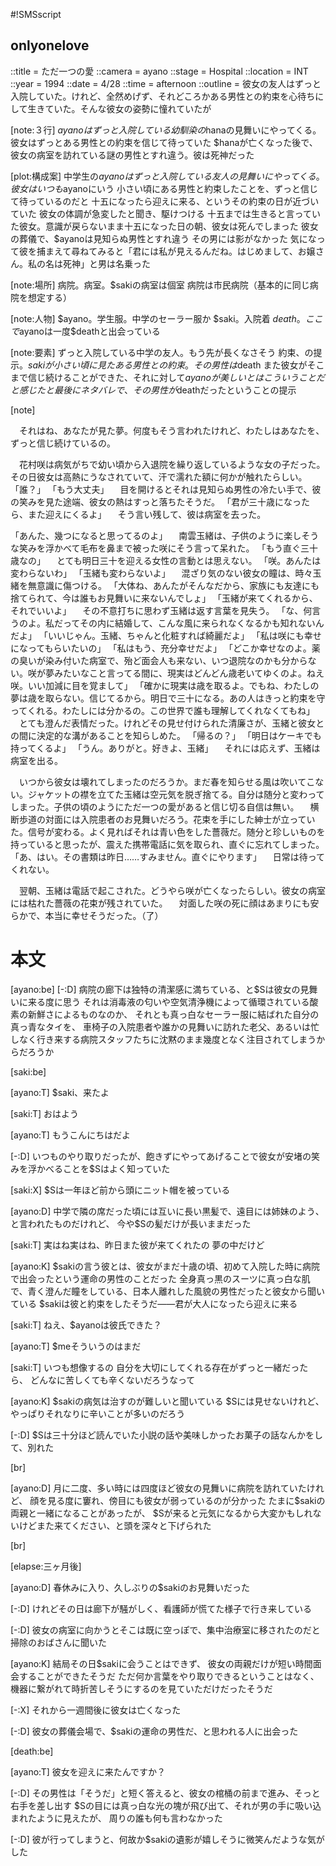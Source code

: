 #!SMSscript

## onlyonelove

::title = ただ一つの愛
::camera = ayano
::stage = Hospital
::location = INT
::year = 1994
::date = 4/28
::time = afternoon
::outline = 彼女の友人はずっと入院していた。けれど、全然めげず、それどころかある男性との約束を心待ちにして生きていた。そんな彼女の姿勢に憧れていたが

[note:３行]
$ayanoはずっと入院している幼馴染の$hanaの見舞いにやってくる。彼女はずっとある男性との約束を信じて待っていた
$hanaが亡くなった後で、彼女の病室を訪れている謎の男性とすれ違う。彼は死神だった

[plot:構成案]
中学生の$ayanoはずっと入院している友人の見舞いにやってくる。彼女はいつも$ayanoにいう
小さい頃にある男性と約束したことを、ずっと信じて待っているのだと
十五になったら迎えに来る、というその約束の日が近づいていた
彼女の体調が急変したと聞き、駆けつける
十五までは生きると言っていた彼女。意識が戻らないまま十五になった日の朝、彼女は死んでしまった
彼女の葬儀で、$ayanoは見知らぬ男性とすれ違う
その男には影がなかった
気になって彼を捕まえて尋ねてみると「君には私が見えるんだね。はじめまして、お嬢さん。私の名は死神」と男は名乗った

[note:場所]
病院。病室。$sakiの病室は個室
病院は市民病院（基本的に同じ病院を想定する）

[note:人物]
$ayano。学生服。中学のセーラー服か
$saki。入院着
$death。ここで$ayanoは一度$deathと出会っている

[note:要素]
ずっと入院している中学の友人。もう先が長くなさそう
約束、の提示。$sakiが小さい頃に見たある男性との約束。その男性は$death
また彼女がそこまで信じ続けることができた、それに対して$ayanoが美しいとはこういうことだと感じたと
最後にネタバレで、その男性が$deathだったということの提示

[note]

　それはね、あなたが見た夢。何度もそう言われたけれど、わたしはあなたを、ずっと信じ続けているの。

　花村咲は病気がちで幼い頃から入退院を繰り返しているような女の子だった。その日彼女は高熱にうなされていて、汗で濡れた額に何かが触れたらしい。
「誰？」
「もう大丈夫」
　目を開けるとそれは見知らぬ男性の冷たい手で、彼の笑みを見た途端、彼女の熱はすっと落ちたそうだ。
「君が三十歳になったら、また迎えにくるよ」
　そう言い残して、彼は病室を去った。

「あんた、幾つになると思ってるのよ」
　南雲玉緒は、子供のように楽しそうな笑みを浮かべて毛布を鼻まで被った咲にそう言って呆れた。
「もう直ぐ三十歳なの」
　とても明日三十を迎える女性の言動とは思えない。
「咲。あんたは変わらないわ」
「玉緒も変わらないよ」
　混ざり気のない彼女の瞳は、時々玉緒を無意識に傷つける。
「大体ね、あんたがそんなだから、家族にも友達にも捨てられて、今は誰もお見舞いに来ないんでしょ」
「玉緒が来てくれるから、それでいいよ」
　その不意打ちに思わず玉緒は返す言葉を見失う。
「な、何言うのよ。私だってその内に結婚して、こんな風に来られなくなるかも知れないんだよ」
「いいじゃん。玉緒、ちゃんと化粧すれば綺麗だよ」
「私は咲にも幸せになってもらいたいの」
「私はもう、充分幸せだよ」
「どこか幸せなのよ。薬の臭いが染み付いた病室で、殆ど面会人も来ない、いつ退院なのかも分からない。咲が夢みたいなこと言ってる間に、現実はどんどん歳老いてゆくのよ。ねえ咲。いい加減に目を覚まして」
「確かに現実は歳を取るよ。でもね、わたしの夢は歳を取らない。信じてるから。明日で三十になる。あの人はきっと約束を守ってくれる。わたしには分かるの。この世界で誰も理解してくれなくてもね」
　とても澄んだ表情だった。けれどその見せ付けられた清廉さが、玉緒と彼女との間に決定的な溝があることを知らしめた。
「帰るの？」
「明日はケーキでも持ってくるよ」
「うん。ありがと。好きよ、玉緒」
　それには応えず、玉緒は病室を出る。

　いつから彼女は壊れてしまったのだろうか。まだ春を知らせる風は吹いてこない。ジャケットの襟を立てた玉緒は空元気を脱ぎ捨てる。自分は随分と変わってしまった。子供の頃のようにただ一つの愛があると信じ切る自信は無い。
　横断歩道の対面には入院患者のお見舞いだろう。花束を手にした紳士が立っていた。信号が変わる。よく見ればそれは青い色をした薔薇だ。随分と珍しいものを持っていると思ったが、震えた携帯電話に気を取られ、直ぐに忘れてしまった。
「あ、はい。その書類は昨日……すみません。直ぐにやります」
　日常は待ってくれない。

　翌朝、玉緒は電話で起こされた。どうやら咲が亡くなったらしい。彼女の病室には枯れた薔薇の花束が残されていた。
　対面した咲の死に顔はあまりにも安らかで、本当に幸せそうだった。（了）

# 本文

[ayano:be]
[-:D]
病院の廊下は独特の清潔感に満ちている、と$Sは彼女の見舞いに来る度に思う
それは消毒液の匂いや空気清浄機によって循環されている酸素の新鮮さによるものなのか、
それとも真っ白なセーラー服に結ばれた自分の真っ青なタイを、
車椅子の入院患者や誰かの見舞いに訪れた老父、あるいは忙しなく行き来する病院スタッフたちに沈黙のまま幾度となく注目されてしまうからだろうか

[saki:be]

[ayano:T]
$saki、来たよ

[saki:T]
おはよう

[ayano:T]
もうこんにちはだよ

[-:D]
いつものやり取りだったが、飽きずにやってあげることで彼女が安堵の笑みを浮かべることを$Sはよく知っていた

[saki:X]
$Sは一年ほど前から頭にニット帽を被っている

[ayano:D]
中学で隣の席だった頃には互いに長い黒髪で、遠目には姉妹のよう、と言われたものだけれど、
今や$Sの髪だけが長いままだった

[saki:T]
実はね実はね、昨日また彼が来てくれたの
夢の中だけど

[ayano:K]
$sakiの言う彼とは、彼女がまだ十歳の頃、初めて入院した時に病院で出会ったという運命の男性のことだった
全身真っ黒のスーツに真っ白な肌で、青く澄んだ瞳をしている、日本人離れした風貌の男性だったと彼女から聞いている
$sakiは彼と約束をしたそうだ――君が大人になったら迎えに来る

[saki:T]
ねえ、$ayanoは彼氏できた？

[ayano:T]
$meそういうのはまだ

[saki:T]
いつも想像するの
自分を大切にしてくれる存在がずっと一緒だったら、
どんなに苦しくても辛くないだろうなって

[ayano:K]
$sakiの病気は治すのが難しいと聞いている
$Sには見せないけれど、やっぱりそれなりに辛いことが多いのだろう

[-:D]
$Sは三十分ほど読んでいた小説の話や美味しかったお菓子の話なんかをして、別れた

[br]

[ayano:D]
月に二度、多い時には四度ほど彼女の見舞いに病院を訪れていたけれど、
顔を見る度に窶れ、傍目にも彼女が弱っているのが分かった
たまに$sakiの両親と一緒になることがあったが、
$Sが来ると元気になるから大変かもしれないけどまた来てください、と頭を深々と下げられた

[br]

[elapse:三ヶ月後]

[ayano:D]
春休みに入り、久しぶりの$sakiのお見舞いだった

[-:D]
けれどその日は廊下が騒がしく、看護師が慌てた様子で行き来している

[-:D]
彼女の病室に向かうとそこは既に空っぽで、集中治療室に移されたのだと掃除のおばさんに聞いた

[ayano:K]
結局その日$sakiに会うことはできず、
彼女の両親だけが短い時間面会することができたそうだ
ただ何か言葉をやり取りできるということはなく、機器に繋がれて時折苦しそうにするのを見ていただけだったそうだ

[-:X]
それから一週間後に彼女は亡くなった

[-:D]
彼女の葬儀会場で、$sakiの運命の男性だ、と思われる人に出会った

[death:be]

[ayano:T]
彼女を迎えに来たんですか？

[-:D]
その男性は「そうだ」と短く答えると、彼女の棺桶の前まで進み、そっと右手を差し出す
$Sの目には真っ白な光の塊が飛び出て、それが男の手に吸い込まれたように見えたが、
周りの誰も何も言わなかった

[-:D]
彼が行ってしまうと、何故か$sakiの遺影が嬉しそうに微笑んだような気がした
